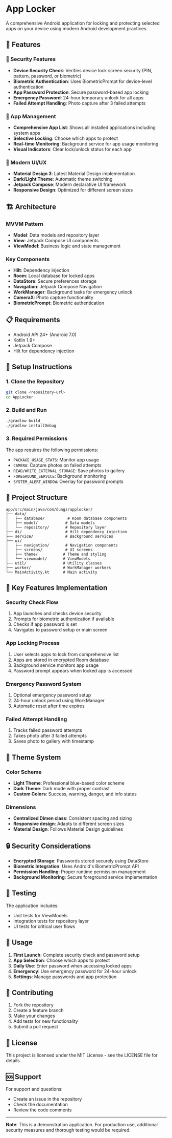 # App Locker

A comprehensive Android application for locking and protecting selected apps on your device using modern Android development practices.

## 🌟 Features

### 🔐 Security Features
- **Device Security Check**: Verifies device lock screen security (PIN, pattern, password, or biometric)
- **Biometric Authentication**: Uses BiometricPrompt for device-level authentication
- **App Password Protection**: Secure password-based app locking
- **Emergency Password**: 24-hour temporary unlock for all apps
- **Failed Attempt Handling**: Photo capture after 3 failed attempts

### 📱 App Management
- **Comprehensive App List**: Shows all installed applications including system apps
- **Selective Locking**: Choose which apps to protect
- **Real-time Monitoring**: Background service for app usage monitoring
- **Visual Indicators**: Clear lock/unlock status for each app

### 🎨 Modern UI/UX
- **Material Design 3**: Latest Material Design implementation
- **Dark/Light Theme**: Automatic theme switching
- **Jetpack Compose**: Modern declarative UI framework
- **Responsive Design**: Optimized for different screen sizes

## 🏗️ Architecture

### MVVM Pattern
- **Model**: Data models and repository layer
- **View**: Jetpack Compose UI components
- **ViewModel**: Business logic and state management

### Key Components
- **Hilt**: Dependency injection
- **Room**: Local database for locked apps
- **DataStore**: Secure preferences storage
- **Navigation**: Jetpack Compose Navigation
- **WorkManager**: Background tasks for emergency unlock
- **CameraX**: Photo capture functionality
- **BiometricPrompt**: Biometric authentication

## 📋 Requirements

- Android API 24+ (Android 7.0)
- Kotlin 1.9+
- Jetpack Compose
- Hilt for dependency injection

## 🚀 Setup Instructions

### 1. Clone the Repository
```bash
git clone <repository-url>
cd AppLocker
```

### 2. Build and Run
```bash
./gradlew build
./gradlew installDebug
```

### 3. Required Permissions
The app requires the following permissions:
- `PACKAGE_USAGE_STATS`: Monitor app usage
- `CAMERA`: Capture photos on failed attempts
- `READ/WRITE_EXTERNAL_STORAGE`: Save photos to gallery
- `FOREGROUND_SERVICE`: Background monitoring
- `SYSTEM_ALERT_WINDOW`: Overlay for password prompts

## 📁 Project Structure

```
app/src/main/java/com/dungz/applocker/
├── data/
│   ├── database/          # Room database components
│   ├── model/            # Data models
│   └── repository/       # Repository layer
├── di/                   # Hilt dependency injection
├── service/              # Background services
├── ui/
│   ├── navigation/       # Navigation components
│   ├── screens/          # UI screens
│   ├── theme/           # Theme and styling
│   └── viewmodel/       # ViewModels
├── util/                # Utility classes
├── worker/              # WorkManager workers
└── MainActivity.kt      # Main activity
```

## 🔧 Key Features Implementation

### Security Check Flow
1. App launches and checks device security
2. Prompts for biometric authentication if available
3. Checks if app password is set
4. Navigates to password setup or main screen

### App Locking Process
1. User selects apps to lock from comprehensive list
2. Apps are stored in encrypted Room database
3. Background service monitors app usage
4. Password prompt appears when locked app is accessed

### Emergency Password System
1. Optional emergency password setup
2. 24-hour unlock period using WorkManager
3. Automatic reset after time expires

### Failed Attempt Handling
1. Tracks failed password attempts
2. Takes photo after 3 failed attempts
3. Saves photo to gallery with timestamp

## 🎨 Theme System

### Color Scheme
- **Light Theme**: Professional blue-based color scheme
- **Dark Theme**: Dark mode with proper contrast
- **Custom Colors**: Success, warning, danger, and info states

### Dimensions
- **Centralized Dimen class**: Consistent spacing and sizing
- **Responsive design**: Adapts to different screen sizes
- **Material Design**: Follows Material Design guidelines

## 🔒 Security Considerations

- **Encrypted Storage**: Passwords stored securely using DataStore
- **Biometric Integration**: Uses Android's BiometricPrompt API
- **Permission Handling**: Proper runtime permission management
- **Background Monitoring**: Secure foreground service implementation

## 🧪 Testing

The application includes:
- Unit tests for ViewModels
- Integration tests for repository layer
- UI tests for critical user flows

## 📱 Usage

1. **First Launch**: Complete security check and password setup
2. **App Selection**: Choose which apps to protect
3. **Daily Use**: Enter password when accessing locked apps
4. **Emergency**: Use emergency password for 24-hour unlock
5. **Settings**: Manage passwords and app protection

## 🤝 Contributing

1. Fork the repository
2. Create a feature branch
3. Make your changes
4. Add tests for new functionality
5. Submit a pull request

## 📄 License

This project is licensed under the MIT License - see the LICENSE file for details.

## 🆘 Support

For support and questions:
- Create an issue in the repository
- Check the documentation
- Review the code comments

---

**Note**: This is a demonstration application. For production use, additional security measures and thorough testing would be required. 